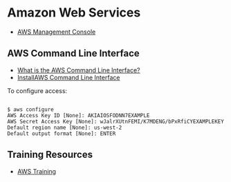 # Amazon Web Services

* [AWS Management Console](https://console.aws.amazon.com/)

## AWS Command Line Interface

* [What is the AWS Command Line Interface?](https://docs.aws.amazon.com/cli/latest/userguide/cli-chap-welcome.html)
* [InstallAWS Command Line Interface](https://aws.amazon.com/cli/)

To configure access:

```

$ aws configure
AWS Access Key ID [None]: AKIAIOSFODNN7EXAMPLE
AWS Secret Access Key [None]: wJalrXUtnFEMI/K7MDENG/bPxRfiCYEXAMPLEKEY
Default region name [None]: us-west-2
Default output format [None]: ENTER

```

## Training Resources

* [AWS Training](https://aws.amazon.com/training/)

